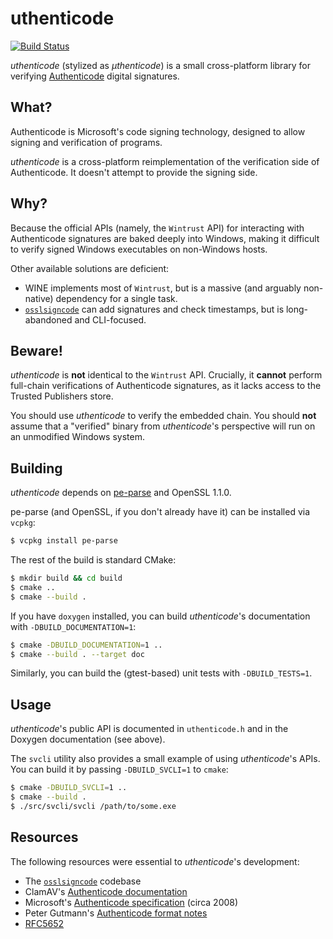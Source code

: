 uthenticode
==========

[![Build Status](https://img.shields.io/github/workflow/status/trailofbits/uthenticode/CI/master)](https://github.com/trailofbits/uthenticode/actions?query=workflow%3ACI)

*uthenticode* (stylized as *μthenticode*) is a small cross-platform library for verifying
[Authenticode](https://docs.microsoft.com/en-us/windows-hardware/drivers/install/authenticode)
digital signatures.

## What?

Authenticode is Microsoft's code signing technology, designed to allow signing
and verification of programs.

*uthenticode* is a cross-platform reimplementation of the verification side of Authenticode.
It doesn't attempt to provide the signing side.

## Why?

Because the official APIs (namely, the `Wintrust` API) for interacting with Authenticode signatures
are baked deeply into Windows, making it difficult to verify signed Windows executables on
non-Windows hosts.

Other available solutions are deficient:

* WINE implements most of `Wintrust`, but is a massive (and arguably non-native) dependency
for a single task.
* [`osslsigncode`](https://sourceforge.net/projects/osslsigncode/) can add signatures and check
timestamps, but is long-abandoned and CLI-focused.

## Beware!

*uthenticode* is **not** identical to the `Wintrust` API. Crucially, it **cannot** perform full-chain
verifications of Authenticode signatures, as it lacks access to the Trusted Publishers store.

You should use *uthenticode* to verify the embedded chain. You should **not** assume that a "verified"
binary from *uthenticode*'s perspective will run on an unmodified Windows system.

## Building

*uthenticode* depends on [pe-parse](https://github.com/trailofbits/pe-parse) and OpenSSL 1.1.0.

pe-parse (and OpenSSL, if you don't already have it) can be installed via `vcpkg`:

```bash
$ vcpkg install pe-parse
```

The rest of the build is standard CMake:

```bash
$ mkdir build && cd build
$ cmake ..
$ cmake --build .
```

If you have `doxygen` installed, you can build *uthenticode*'s documentation
with `-DBUILD_DOCUMENTATION=1`:

```bash
$ cmake -DBUILD_DOCUMENTATION=1 ..
$ cmake --build . --target doc
```

Similarly, you can build the (gtest-based) unit tests with `-DBUILD_TESTS=1`.

## Usage

*uthenticode*'s public API is documented in `uthenticode.h` and in the Doxygen documentation
(see above).

The `svcli` utility also provides a small example of using *uthenticode*'s APIs. You can build it
by passing `-DBUILD_SVCLI=1` to `cmake`:

```bash
$ cmake -DBUILD_SVCLI=1 ..
$ cmake --build .
$ ./src/svcli/svcli /path/to/some.exe
```

## Resources

The following resources were essential to *uthenticode*'s development:

* The [`osslsigncode`](https://sourceforge.net/projects/osslsigncode/) codebase
* ClamAV's [Authenticode documentation](https://www.clamav.net/documents/microsoft-authenticode-signature-verification)
* Microsoft's [Authenticode specification](http://download.microsoft.com/download/9/c/5/9c5b2167-8017-4bae-9fde-d599bac8184a/Authenticode_PE.docx) (circa 2008)
* Peter Gutmann's [Authenticode format notes](https://www.cs.auckland.ac.nz/~pgut001/pubs/authenticode.txt)
* [RFC5652](https://tools.ietf.org/html/rfc5652)

